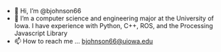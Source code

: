 - 👋 Hi, I’m @bjohnson66
- 👀 I’m a computer science and engineering major at the University of Iowa. I have experience with Python, C++, ROS, and the Processing Javascript Library
- 📫 How to reach me ... bjohnson66@uiowa.edu


<!---
bjohnson66/bjohnson66 is a ✨ special ✨ repository because its `README.md` (this file) appears on your GitHub profile.
You can click the Preview link to take a look at your changes.
--->
